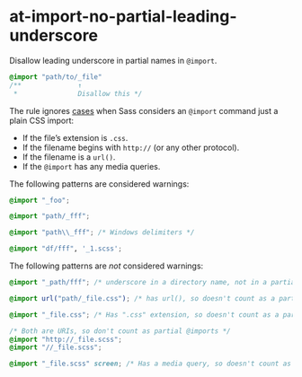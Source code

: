 # at-import-no-partial-leading-underscore

Disallow leading underscore in partial names in `@import`.

```scss
@import "path/to/_file"
/**              ↑
 *               Disallow this */
```

The rule ignores [cases](http://sass-lang.com/documentation/file.SASS_REFERENCE.html#import) when Sass considers an `@import` command just a plain CSS import:

* If the file’s extension is `.css`.
* If the filename begins with `http://` (or any other protocol).
* If the filename is a `url()`.
* If the `@import` has any media queries.


The following patterns are considered warnings:

```scss
@import "_foo";
```

```scss
@import "path/_fff";
```

```scss
@import "path\\_fff"; /* Windows delimiters */
```

```scss
@import "df/fff", '_1.scss';
```

The following patterns are *not* considered warnings:

```scss
@import "_path/fff"; /* underscore in a directory name, not in a partial name */
```

```scss
@import url("path/_file.css"); /* has url(), so doesn't count as a partial @import */
```

```scss
@import "_file.css"; /* Has ".css" extension, so doesn't count as a partial @import */
```

```scss
/* Both are URIs, so don't count as partial @imports */
@import "http://_file.scss";
@import "//_file.scss";
```

```scss
@import "_file.scss" screen; /* Has a media query, so doesn't count as a partial @import */
```
